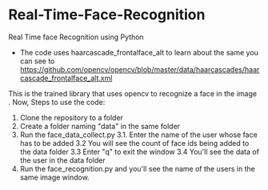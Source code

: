 # Real-Time-Face-Recognition
Real Time face Recognition using Python
- The code uses haarcascade_frontalface_alt to learn about the same you can see to https://github.com/opencv/opencv/blob/master/data/haarcascades/haarcascade_frontalface_alt.xml

This is the trained library that uses opencv to recognize a face in the image
.
Now, Steps to use the code:
1. Clone the repository to a folder
2. Create a folder naming "data" in the same folder
3. Run the face_data_collect.py
  3.1. Enter the name of the user whose face has to be added
  3.2 You will see the count of face ids being added to the data folder
  3.3 Enter "q" to exit the window
  3.4 You'll see the data of the user in the data folder
4. Run the face_recognition.py and you'll see the name of the users in the same image window.
